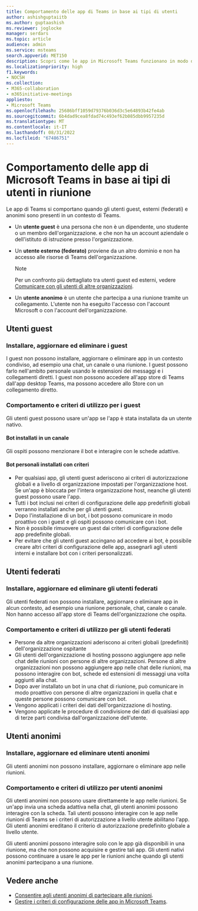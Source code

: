 ```yaml
---
title: Comportamento delle app di Teams in base ai tipi di utenti
author: ashishguptaiitb
ms.author: guptaashish
ms.reviewer: joglocke
manager: serdars
ms.topic: article
audience: admin
ms.service: msteams
search.appverid: MET150
description: Scopri come le app in Microsoft Teams funzionano in modo diverso per guest, utenti federati e utenti anonimi.
ms.localizationpriority: high
f1.keywords:
- NOCSH
ms.collection:
- M365-collaboration
- m365initiative-meetings
appliesto:
- Microsoft Teams
ms.openlocfilehash: 25686bff1059d79376b036d3c5e64893b42fe4ab
ms.sourcegitcommit: 6b4dad9cea8fdad74c493ef62b085dbb9957235d
ms.translationtype: MT
ms.contentlocale: it-IT
ms.lasthandoff: 08/31/2022
ms.locfileid: "67486751"
---
```

# <a name="behavior-of-microsoft-teams-apps-based-on-types-of-in-meeting-users"></a>Comportamento delle app di Microsoft Teams in base ai tipi di utenti in riunione

Le app di Teams si comportano quando gli utenti guest, esterni (federati) e anonimi sono presenti in un contesto di Teams.

* Un **utente guest** è una persona che non è un dipendente, uno studente o un membro dell'organizzazione. e che non ha un account aziendale o dell'istituto di istruzione presso l'organizzazione.

* Un **utente esterno (federato)** proviene da un altro dominio e non ha accesso alle risorse di Teams dell'organizzazione.

  > [!Note]
  > Per un confronto più dettagliato tra utenti guest ed esterni, vedere [Comunicare con gli utenti di altre organizzazioni](./communicate-with-users-from-other-organizations.md).

* Un **utente anonimo** è un utente che partecipa a una riunione tramite un collegamento. L'utente non ha eseguito l'accesso con l'account Microsoft o con l'account dell'organizzazione.

## <a name="guests"></a>Utenti guest

### <a name="install-update-and-delete-for-guests"></a>Installare, aggiornare ed eliminare i guest

I guest non possono installare, aggiornare o eliminare app in un contesto condiviso, ad esempio una chat, un canale o una riunione. I guest possono farlo nell'ambito personale usando le estensioni dei messaggi e i collegamenti diretti. I guest non possono accedere all'app store di Teams dall'app desktop Teams, ma possono accedere allo Store con un collegamento diretto.

### <a name="usage-behavior-and-policy-for-guests"></a>Comportamento e criteri di utilizzo per i guest

Gli utenti guest possono usare un'app se l'app è stata installata da un utente nativo.

#### <a name="bots-installed-to-a-channel"></a>Bot installati in un canale

Gli ospiti possono menzionare il bot e interagire con le schede adattive.

#### <a name="personal-bots-installed-with-policies"></a>Bot personali installati con criteri

* Per qualsiasi app, gli utenti guest aderiscono ai criteri di autorizzazione globali e a livello di organizzazione impostati per l'organizzazione host. Se un'app è bloccata per l'intera organizzazione host, neanche gli utenti guest possono usare l'app.
* Tutti i bot inclusi nei criteri di configurazione delle app predefiniti globali verranno installati anche per gli utenti guest.
* Dopo l'installazione di un bot, i bot possono comunicare in modo proattivo con i guest e gli ospiti possono comunicare con i bot.
* Non è possibile rimuovere un guest dai criteri di configurazione delle app predefinite globali.
* Per evitare che gli utenti guest accingano ad accedere ai bot, è possibile creare altri criteri di configurazione delle app, assegnarli agli utenti interni e installare bot con i criteri personalizzati.

## <a name="federated-users"></a>Utenti federati

### <a name="install-update-and-delete-for-federated-users"></a>Installare, aggiornare ed eliminare gli utenti federati

Gli utenti federati non possono installare, aggiornare o eliminare app in alcun contesto, ad esempio una riunione personale, chat, canale o canale. Non hanno accesso all'app store di Teams dell'organizzazione che ospita.

### <a name="usage-behavior-and-policy-for-federated-users"></a>Comportamento e criteri di utilizzo per gli utenti federati

* Persone da altre organizzazioni aderiscono ai criteri globali (predefiniti) dell'organizzazione ospitante
* Gli utenti dell'organizzazione di hosting possono aggiungere app nelle chat delle riunioni con persone di altre organizzazioni. Persone di altre organizzazioni non possono aggiungere app nelle chat delle riunioni, ma possono interagire con bot, schede ed estensioni di messaggi una volta aggiunti alla chat.
* Dopo aver installato un bot in una chat di riunione, può comunicare in modo proattivo con persone di altre organizzazioni in quella chat e queste persone possono comunicare con bot.
* Vengono applicati i criteri dei dati dell'organizzazione di hosting.
* Vengono applicate le procedure di condivisione dei dati di qualsiasi app di terze parti condivisa dall'organizzazione dell'utente.

## <a name="anonymous-users"></a>Utenti anonimi

### <a name="install-update-and-delete-for-anonymous-users"></a>Installare, aggiornare ed eliminare utenti anonimi

Gli utenti anonimi non possono installare, aggiornare o eliminare app nelle riunioni.

### <a name="usage-behavior-and-policy-for-anonymous-users"></a>Comportamento e criteri di utilizzo per utenti anonimi

Gli utenti anonimi non possono usare direttamente le app nelle riunioni. Se un'app invia una scheda adattiva nella chat, gli utenti anonimi possono interagire con la scheda. Tali utenti possono interagire con le app nelle riunioni di Teams se i criteri di autorizzazione a livello utente abilitano l'app. Gli utenti anonimi ereditano il criterio di autorizzazione predefinito globale a livello utente.

Gli utenti anonimi possono interagire solo con le app già disponibili in una riunione, ma che non possono acquisire e gestire tali app. Gli utenti nativi possono continuare a usare le app per le riunioni anche quando gli utenti anonimi partecipano a una riunione.

## <a name="see-also"></a>Vedere anche

* [Consentire agli utenti anonimi di partecipare alle riunioni](meeting-settings-in-teams.md#allow-anonymous-users-to-join-meetings).
* [Gestire i criteri di configurazione delle app in Microsoft Teams](teams-app-setup-policies.md).
